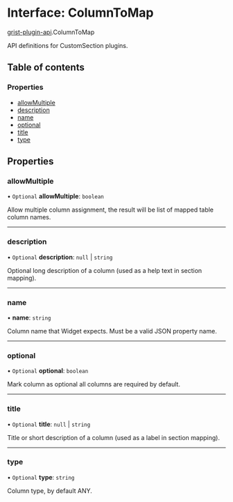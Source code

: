 # Interface: ColumnToMap

[grist-plugin-api](../modules/grist_plugin_api.md).ColumnToMap

API definitions for CustomSection plugins.

## Table of contents

### Properties

- [allowMultiple](grist_plugin_api.ColumnToMap.md#allowmultiple)
- [description](grist_plugin_api.ColumnToMap.md#description)
- [name](grist_plugin_api.ColumnToMap.md#name)
- [optional](grist_plugin_api.ColumnToMap.md#optional)
- [title](grist_plugin_api.ColumnToMap.md#title)
- [type](grist_plugin_api.ColumnToMap.md#type)

## Properties

### allowMultiple

• `Optional` **allowMultiple**: `boolean`

Allow multiple column assignment, the result will be list of mapped table column names.

___

### description

• `Optional` **description**: ``null`` \| `string`

Optional long description of a column (used as a help text in section mapping).

___

### name

• **name**: `string`

Column name that Widget expects. Must be a valid JSON property name.

___

### optional

• `Optional` **optional**: `boolean`

Mark column as optional all columns are required by default.

___

### title

• `Optional` **title**: ``null`` \| `string`

Title or short description of a column (used as a label in section mapping).

___

### type

• `Optional` **type**: `string`

Column type, by default ANY.
